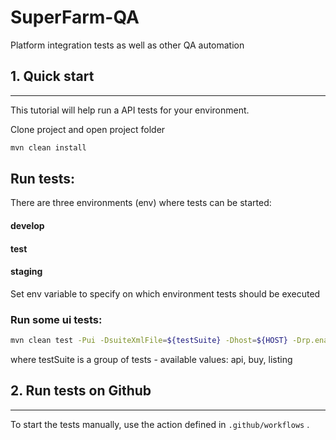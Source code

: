 # SuperFarm-QA
Platform integration tests as well as other QA automation

## 1. Quick start

---

This tutorial will help run a API tests for your environment.

Clone project and open project folder

```bash
mvn clean install
```

## Run tests:

There are three environments (env) where tests can be started:
#### develop
#### test
#### staging

Set env variable to specify on which environment tests should be executed

### Run some ui tests:

```bash
mvn clean test -Pui -DsuiteXmlFile=${testSuite} -Dhost=${HOST} -Drp.enable=false
```
where testSuite is a group of tests - available values: api, buy, listing

## 2. Run tests on Github

---
To start the tests manually, use the action defined in `.github/workflows` .

